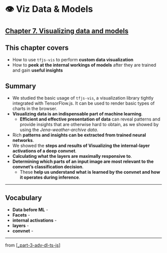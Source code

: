 # 👁 Viz Data & Models

## [**Chapter 7.** Visualizing data and models](https://livebook.manning.com/book/deep-learning-with-javascript/chapter-7/)

## This chapter covers

- How to use `tfjs-vis` to perform **custom data visualization**
- How to **peek at the internal workings of models** after they are trained and gain **useful insights**

## Summary

- We studied the basic usage of `tfjs-vis`, a visualization library tightly integrated with TensorFlow.js. It can be used to render basic types of charts in the browser.
- **Visualizing data is an indispensable part of machine learning**. 
  - **Efficient and effective presentation of data** can reveal patterns and provide insights that are otherwise hard to obtain, as we showed by using the *Jena-weather-archive data*.
- Rich **patterns and insights can be extracted from trained neural networks**.
- We showed the **steps and results of Visualizing the internal-layer activations of a deep convnet**.
- **Calculating what the layers are maximally responsive to**.
- **Determining which parts of an input image are most relevant to the convnet’s classification decision**.
  - These **help us understand what is learned by the convnet and how it operates during inference**.

---

## **Vocabulary**

- **Data before ML** -
- **Facets** -
- **internal activations** -
- **layers** -
- **convnet** -

---
from [[_part-3-adv-dl-ts-js]]

[//begin]: # "Autogenerated link references for markdown compatibility"
[_part-3-adv-dl-ts-js]: ../_part-3-adv-dl-ts-js.md "Part 3 Adv DL TS JS"
[//end]: # "Autogenerated link references"
